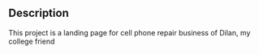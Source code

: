 ## Description
This project is a landing page for cell phone repair business of Dilan, my college friend
